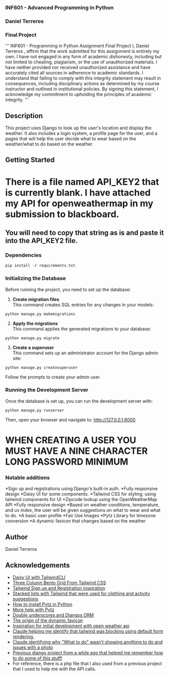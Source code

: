 ### INF601 - Advanced Programming in Python
### Daniel Terreros
### Final Project

'''
INF601 - Programming in Python
Assignment Final Project
I,     Daniel Terreros    , affirm that the work submitted for this assignment is entirely my own. I have not engaged in 
any form of academic dishonesty, including but not limited to cheating, plagiarism, or the use of unauthorized materials.
I have neither provided nor received unauthorized assistance and have accurately cited all sources in adherence to academic
standards. I understand that failing to comply with this integrity statement may result in consequences,
including disciplinary actions as determined by my course instructor and outlined in institutional policies.
By signing this statement, I acknowledge my commitment to upholding the principles of academic integrity.
'''


## Description

This project uses Django to look up the user's location and display the weather. It also includes a login system, a profile page
for the user, and a pages that will help the user decide what to wear based on the weather/what to do based on the weather.

## Getting Started

# There is a file named API_KEY2 that is currently blank. I have attached my API for openweathermap in my submission to blackboard.
## You will need to copy that string as is and paste it into the API_KEY2 file.

### Dependencies

```
pip install -r requirements.txt
```

### Initializing the Database

Before running the project, you need to set up the database:

1. **Create migration files**  
   This command creates SQL entries for any changes in your models:
```
python manage.py makemigrations
```

2. **Apply the migrations**  
This command applies the generated migrations to your database:
```
python manage.py migrate
```
3. **Create a superuser**  
This command sets up an administrator account for the Django admin site:
```
python manage.py createsuperuser
```

Follow the prompts to create your admin user.

### Running the Development Server

Once the database is set up, you can run the development server with:
```
python manage.py runserver
```



Then, open your browser and navigate to:
http://127.0.0.1:8000

# WHEN CREATING A USER YOU MUST HAVE A NINE CHARACTER LONG PASSWORD MINIMUM

### Notable additions
*Sign up and registrations using Django's built-in auth.
*Fully responsive design
*Daisy UI for some components.
*Tailwind CSS for styling; using tailwind components for UI
*Zipcode lookup using the OpenWeatherMap API
*Fully responsive design
*Based on weather conditions, temperature, and uv index, the user will be given suggestions on what to wear and what to do.
*A basic user profile
*Fair Use Images
*Pytz Library for timezone conversion
*A dynamic favicon that changes based on the weather



## Author

Daniel Terreros

## Acknowledgements
* [Daisy UI with TailwindCLI](https://https://daisyui.com/docs/install/django/)
* [Three Column Bento Grid From Tailwind CSS](https://tailwindcss.com/plus/ui-blocks/preview)
* [Tailwind Sign up and Registration inspiration](https://tailwindcss.com/plus/ui-blocks/application-ui/forms/sign-in-forms)
* [Stacked lists with Tailwind that were used for clothing and activity suggestions](https://tailwindcss.com/plus/ui-blocks/application-ui/lists/stacked-lists)
* [How to install Pytz in Python](https://www.geeksforgeeks.org/how-to-install-pytz-in-python/)
* [More help with Pytz](https://www.youtube.com/watch?v=3B5oInYNb5c)
* [Double underscores and Djangos ORM](https://stackoverflow.com/questions/21319832/what-do-double-underscores-indicate)
* [The origin of the dynamic favicon](https://www.geeksforgeeks.org/how-to-change-favicon-dynamically/)
* [Inspiration for initial development with open weather api](https://www.youtube.com/watch?v=lyeK0aE_qRg)
* [Claude helping me identify that tailwind was blocking using default form rendering.](https://claude.ai/share/4f41c908-c901-4efe-ad79-fbe7b50b716f)
* [Claude identifying why "What to do" wasn't showing anything to do and issues with a photo](https://claude.ai/share/da423f6d-539a-473f-b43e-54ea72d4fdc3)
* [Previous django project from a while ago that helped me remember how to do some of this stuff!](https://github.com/DanielTKC/current_club)
* For reference, there is a php file that I also used from a previous project that I used to help me with the API calls.
